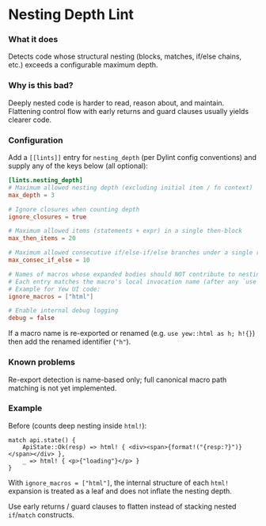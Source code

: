 # Nesting Depth Lint

### What it does
Detects code whose structural nesting (blocks, matches, if/else chains, etc.) exceeds a configurable maximum depth.

### Why is this bad?
Deeply nested code is harder to read, reason about, and maintain. Flattening control flow with early returns and guard clauses usually yields clearer code.

### Configuration
Add a `[[lints]]` entry for `nesting_depth` (per Dylint config conventions) and supply any of the keys below (all optional):

```toml
[lints.nesting_depth]
# Maximum allowed nesting depth (excluding initial item / fn context)
max_depth = 3

# Ignore closures when counting depth
ignore_closures = true

# Maximum allowed items (statements + expr) in a single then-block
max_then_items = 20

# Maximum allowed consecutive if/else-if/else branches under a single root if
max_consec_if_else = 10

# Names of macros whose expanded bodies should NOT contribute to nesting depth.
# Each entry matches the macro's local invocation name (after any `use as` rename).
# Example for Yew UI code:
ignore_macros = ["html"]

# Enable internal debug logging
debug = false
```

If a macro name is re-exported or renamed (e.g. `use yew::html as h; h!{}`) then add the renamed identifier (`"h"`).

### Known problems
Re-export detection is name-based only; full canonical macro path matching is not yet implemented.

### Example

Before (counts deep nesting inside `html!`):

```rust,ignore
match api.state() {
	ApiState::Ok(resp) => html! { <div><span>{format!("{resp:?}")}</span></div> },
	_ => html! { <p>{"loading"}</p> }
}
```

With `ignore_macros = ["html"]`, the internal structure of each `html!` expansion is treated as a leaf and does not inflate the nesting depth.

Use early returns / guard clauses to flatten instead of stacking nested `if`/`match` constructs.

